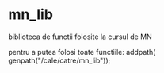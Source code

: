 # mn_lib
biblioteca de functii folosite la cursul de MN

pentru a putea folosi toate functiile: addpath( genpath("/cale/catre/mn_lib"));
